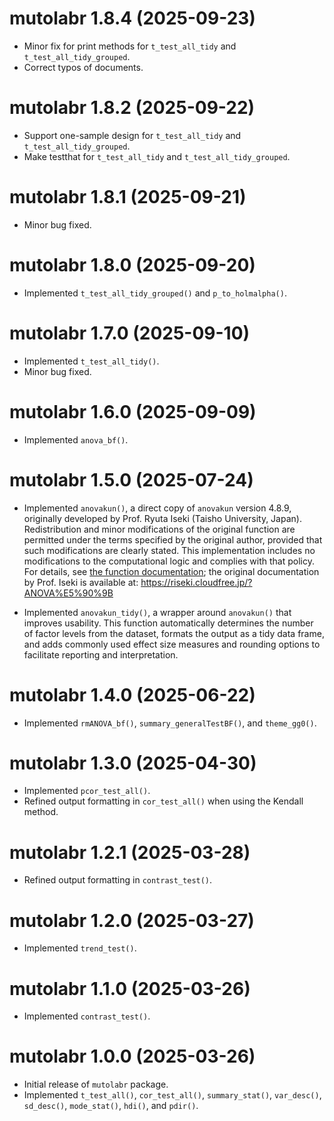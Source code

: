 # mutolabr 1.8.4 (2025-09-23)
* Minor fix for print methods for `t_test_all_tidy` and `t_test_all_tidy_grouped`.
* Correct typos of documents.

# mutolabr 1.8.2 (2025-09-22)
* Support one-sample design for `t_test_all_tidy` and `t_test_all_tidy_grouped`.
* Make testthat for `t_test_all_tidy` and `t_test_all_tidy_grouped`.

# mutolabr 1.8.1 (2025-09-21)
* Minor bug fixed.

# mutolabr 1.8.0 (2025-09-20)
* Implemented `t_test_all_tidy_grouped()` and `p_to_holmalpha()`.

# mutolabr 1.7.0 (2025-09-10)
* Implemented `t_test_all_tidy()`.
* Minor bug fixed.

# mutolabr 1.6.0 (2025-09-09)
* Implemented `anova_bf()`.

# mutolabr 1.5.0 (2025-07-24)
* Implemented `anovakun()`, a direct copy of `anovakun` version 4.8.9, originally developed by Prof. Ryuta Iseki (Taisho University, Japan). Redistribution and minor modifications of the original function are permitted under the terms specified by the original author, provided that such modifications are clearly stated. This implementation includes no modifications to the computational logic and complies with that policy. For details, see [the function documentation](https://mutopsy.github.io/mutolabr/reference/anovakun.html); the original documentation by Prof. Iseki is available at: https://riseki.cloudfree.jp/?ANOVA%E5%90%9B

* Implemented `anovakun_tidy()`, a wrapper around `anovakun()` that improves usability. This function automatically determines the number of factor levels from the dataset, formats the output as a tidy data frame, and adds commonly used effect size measures and rounding options to facilitate reporting and interpretation.

# mutolabr 1.4.0 (2025-06-22)   
* Implemented `rmANOVA_bf()`, `summary_generalTestBF()`, and `theme_gg0()`.

# mutolabr 1.3.0 (2025-04-30)   
* Implemented `pcor_test_all()`.
* Refined output formatting in `cor_test_all()` when using the Kendall method.

# mutolabr 1.2.1 (2025-03-28)   
* Refined output formatting in `contrast_test()`.

# mutolabr 1.2.0 (2025-03-27)   
* Implemented `trend_test()`.

# mutolabr 1.1.0 (2025-03-26)   
* Implemented `contrast_test()`.

# mutolabr 1.0.0 (2025-03-26)   
* Initial release of `mutolabr` package.
* Implemented `t_test_all()`, `cor_test_all()`, `summary_stat()`, `var_desc()`, `sd_desc()`, `mode_stat()`, `hdi()`, and `pdir()`.
